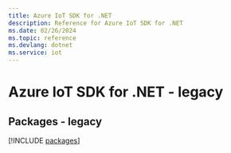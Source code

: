 ```yaml
---
title: Azure IoT SDK for .NET
description: Reference for Azure IoT SDK for .NET
ms.date: 02/26/2024
ms.topic: reference
ms.devlang: dotnet
ms.service: iot
---
```

# Azure IoT SDK for .NET - legacy
## Packages - legacy
[!INCLUDE [packages](iot-index.md)]